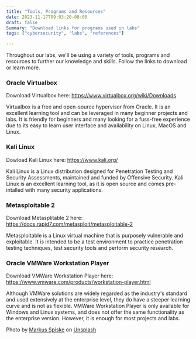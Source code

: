```yaml
---
title: "Tools, Programs and Resources"
date: 2023-11-17T09:03:20-08:00
draft: false
Summary: "Download links for programs used in labs"
tags: ["cybersecurity", "labs", "references"]

---
```



Throughout our labs, we'll be using a variety of tools, programs and resources to further our knowledge and skills. Follow the links to download or learn more.

### Oracle Virtualbox

Download Virtualbox here: https://www.virtualbox.org/wiki/Downloads

Virtualbox is a free and open-source hypervisor from Oracle. It is an excellent learning tool and can be leveraged in many beginner projects and labs. It is friendly for beginners and many looking for a fuss-free experience due to its easy to learn user interface and availability on Linux, MacOS and Linux. 

### Kali Linux 

Dowload Kali Linux here: https://www.kali.org/

Kali Linux is a Linux distribution designed for Penetration Testing and Security Assessments, maintained and funded by Offensive Security. Kali Linux is an excellent learning tool, as it is open source and comes pre-intalled with many security applications.

### Metasploitable 2

Download Metasplitable 2  here: https://docs.rapid7.com/metasploit/metasploitable-2

Metasploitable is a Linux virtual machine that is purposely vulnerable and exploitable. It is intended to be a test environment to practice penetration testing techniques, test security tools and perform security research. 

### Oracle VMWare Workstation Player 

Download VMWare Workstation Player here: https://www.vmware.com/products/workstation-player.html

Although VMWare solutions are widely regarded as the industry's standard and used extensively at the enterprise level, they do have a steeper learning curve and is not as flexible. VMWare Workstation Player is only available for Windows and Linux systems, and does not offer the same functionality as the enterprise version. However, it is enough for most projects and labs.

Photo by <a href="https://unsplash.com/@markusspiske?utm_content=creditCopyText&utm_medium=referral&utm_source=unsplash">Markus Spiske</a> on <a href="https://unsplash.com/photos/colorful-software-or-web-code-on-a-computer-monitor-Skf7HxARcoc?utm_content=creditCopyText&utm_medium=referral&utm_source=unsplash">Unsplash</a>
  